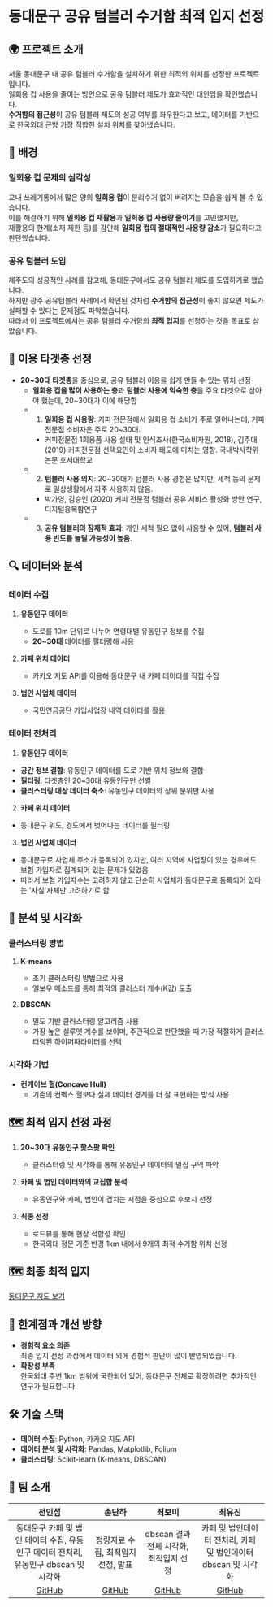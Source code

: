 # 동대문구 공유 텀블러 수거함 최적 입지 선정

## 🌍 프로젝트 소개
서울 동대문구 내 공유 텀블러 수거함을 설치하기 위한 최적의 위치를 선정한 프로젝트입니다.  
일회용 컵 사용을 줄이는 방안으로 공유 텀블러 제도가 효과적인 대안임을 확인했습니다.  
**수거함의 접근성**이 공유 텀블러 제도의 성공 여부를 좌우한다고 보고,
데이터를 기반으로 한국외대 근방 가장 적합한 설치 위치를 찾아냈습니다.  

## 📖 배경
### 일회용 컵 문제의 심각성  
교내 쓰레기통에서 많은 양의 **일회용 컵**이 분리수거 없이 버려지는 모습을 쉽게 볼 수 있습니다.  
이를 해결하기 위해 **일회용 컵 재활용**과 **일회용 컵 사용량 줄이기**를 고민했지만,  
재활용의 한계(소재 제한 등)를 감안해 **일회용 컵의 절대적인 사용량 감소**가 필요하다고 판단했습니다.  

### 공유 텀블러 도입  
제주도의 성공적인 사례를 참고해, 동대문구에서도 공유 텀블러 제도를 도입하기로 했습니다.  
하지만 광주 공유텀블러 사례에서 확인된 것처럼 **수거함의 접근성**이 좋지 않으면 제도가 실패할 수 있다는 문제점도 파악했습니다.  
따라서 이 프로젝트에서는 공유 텀블러 수거함의 **최적 입지**를 선정하는 것을 목표로 삼았습니다.

## 🎯 이용 타겟층 선정
- **20~30대 타겟층**을 중심으로, 공유 텀블러 이용을 쉽게 만들 수 있는 위치 선정  
  - **일회용 컵을 많이 사용하는 층**과 **텀블러 사용에 익숙한 층**을 주요 타겟으로 삼아야 했는데, 20~30대가 이에 해당함
  - 1. **일회용 컵 사용량**: 커피 전문점에서 일회용 컵 소비가 주로 일어나는데, 커피 전문점 소비자은 주로 20~30대.
    - 커피전문점 1회용품 사용 실태 및 인식조사(한국소비자원, 2018), 김주대(2019)  커피전문점 선택요인이 소비자 태도에 미치는 영향. 국내박사학위논문 호서대학교
  - 2. **텀블러 사용 의지**: 20~30대가 텀블러 사용 경험은 많지만, 세척 등의 문제로 일상생활에서 자주 사용하지 않음.
    - 박가영, 김승인 (2020) 커피 전문점 텀블러 공유 서비스 활성화 방안 연구, 디지털융복합연구
  - 3. **공유 텀블러의 잠재적 효과**: 개인 세척 필요 없이 사용할 수 있어, **텀블러 사용 빈도를 늘릴 가능성이 높음**.

## 🔍 데이터와 분석
### 데이터 수집
1. **유동인구 데이터**  
   - 도로를 10m 단위로 나누어 연령대별 유동인구 정보를 수집  
   - **20~30대** 데이터를 필터링해 사용  

2. **카페 위치 데이터**  
   - 카카오 지도 API를 이용해 동대문구 내 카페 데이터를 직접 수집  

3. **법인 사업체 데이터**  
   - 국민연금공단 가입사업장 내역 데이터를 활용  

### 데이터 전처리
1. **유동인구 데이터**  
- **공간 정보 결합**: 유동인구 데이터를 도로 기반 위치 정보와 결합  
- **필터링**: 타겟층인 20~30대 유동인구만 선별  
- **클러스터링 대상 데이터 축소**: 유동인구 데이터의 상위 분위만 사용
   
2. **카페 위치 데이터**
- 동대문구 위도, 경도에서 벗어나는 데이터를 필터링

3. **법인 사업체 데이터**
- 동대문구로 사업체 주소가 등록되어 있지만, 여러 지역에 사업장이 있는 경우에도 보험 가입자로 집계되어 있는 문제가 있었음
- 따라서 보험 가입자수는 고려하지 않고 단순히 사업체가 동대문구로 등록되어 있다는 '사실'자체만 고려하기로 함

## 🧩 분석 및 시각화
### 클러스터링 방법
1. **K-means**  
   - 초기 클러스터링 방법으로 사용  
   - 엘보우 메소드를 통해 최적의 클러스터 개수(K값) 도출  

2. **DBSCAN**  
   - 밀도 기반 클러스터링 알고리즘 사용  
   - 가장 높은 실루엣 계수를 보이며, 주관적으로 판단했을 때 가장 적절하게 클러스터링된 하이퍼파라미터를 선택

### 시각화 기법
- **컨케이브 헐(Concave Hull)**  
  - 기존의 컨벡스 헐보다 실제 데이터 경계를 더 잘 표현하는 방식 사용  

## 🗺️ 최적 입지 선정 과정
1. **20~30대 유동인구 핫스팟 확인**  
   - 클러스터링 및 시각화를 통해 유동인구 데이터의 밀집 구역 파악  

2. **카페 및 법인 데이터와의 교집합 분석**  
   - 유동인구와 카페, 법인이 겹치는 지점을 중심으로 후보지 선정  

3. **최종 선정**
   - 로드뷰를 통해 현장 적합성 확인
   - 한국외대 정문 기준 반경 1km 내에서 9개의 최적 수거함 위치 선정

## 🗺️ 최종 최적 입지
[동대문구 지도 보기](dongdaemun_map_with_markers.html)

## 📌 한계점과 개선 방향
- **경험적 요소 의존**  
  최종 입지 선정 과정에서 데이터 외에 경험적 판단이 많이 반영되었습니다.  
- **확장성 부족**  
  한국외대 주변 1km 범위에 국한되어 있어, 동대문구 전체로 확장하려면 추가적인 연구가 필요합니다.  

## 🛠️ 기술 스택
- **데이터 수집**: Python, 카카오 지도 API  
- **데이터 분석 및 시각화**: Pandas, Matplotlib, Folium  
- **클러스터링**: Scikit-learn (K-means, DBSCAN)  

## 👥 팀 소개
| 전인섭 | 손단하 | 최보미 | 최유진 |
|:------:|:------:|:------:|:------:|
| 동대문구 카페 및 법인 데이터 수집, 유동인구 데이터 전처리, 유동인구 dbscan 및 시각화 | 정량자료 수집, 최적입지 선정, 발표 | dbscan 결과 전체 시각화, 최적입지 선정 | 카페 및 법인데이터 전처리, 카페 및 법인데이터 dbscan 및 시각화 |
| [GitHub](https://github.com/) | [GitHub](https://github.com/) | [GitHub](https://github.com/bona641) | [GitHub](https://github.com/geneeuchoi) |
